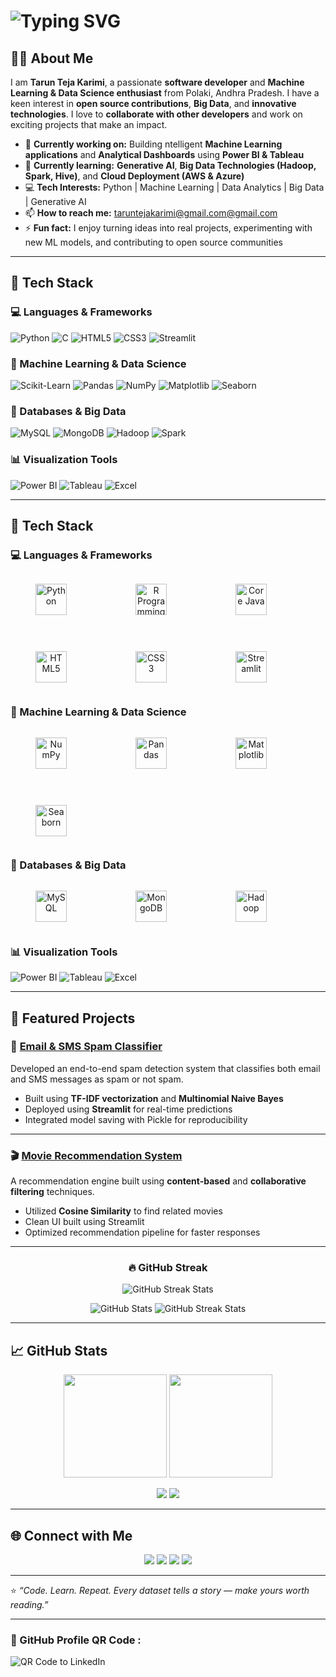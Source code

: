 <h1 align="centre">
  <img src="https://readme-typing-svg.demolab.com?font=Fira+Code&pause=1000&color=00CFFF&size=25&center=true&width=700&lines=Hi,+there!+I'm+Tarun+Teja+Karimi;Welcome+to+my+GitHub+profile!;Open+Source+Contributor+%26+Collaborator;Machine+Learning+%26+Data+Science+Enthusiast;Big+Data+%26+Analytics+Learner" alt="Typing SVG"/>
</h1>

## 👨‍💻 About Me

I am **Tarun Teja Karimi**, a passionate **software developer** and **Machine Learning & Data Science enthusiast** from Polaki, Andhra Pradesh. I have a keen interest in **open source contributions**, **Big Data**, and **innovative technologies**. I love to **collaborate with other developers** and work on exciting projects that make an impact.

- 🔭 **Currently working on:** Building ntelligent **Machine Learning applications** and **Analytical Dashboards** using **Power BI & Tableau**
- 🌱 **Currently learning:** **Generative AI**, **Big Data Technologies (Hadoop, Spark, Hive)**, and **Cloud Deployment (AWS & Azure)**
- 💻 **Tech Interests:** Python | Machine Learning | Data Analytics | Big Data | Generative AI
- 📫 **How to reach me:** [taruntejakarimi@gmail.com@gmail.com](mailto:taruntejakarimi@gmail.com)
- ⚡ **Fun fact:** I enjoy turning ideas into real projects, experimenting with new ML models, and contributing to open source communities

---

## 🧰 Tech Stack  

### 💻 Languages & Frameworks  
![Python](https://img.shields.io/badge/Python-3776AB?style=for-the-badge&logo=python&logoColor=white)
![C](https://img.shields.io/badge/C-00599C?style=for-the-badge&logo=c&logoColor=white)
![HTML5](https://img.shields.io/badge/HTML5-E34F26?style=for-the-badge&logo=html5&logoColor=white)
![CSS3](https://img.shields.io/badge/CSS3-1572B6?style=for-the-badge&logo=css3&logoColor=white)
![Streamlit](https://img.shields.io/badge/Streamlit-FF4B4B?style=for-the-badge&logo=streamlit&logoColor=white)

### 🧮 Machine Learning & Data Science  
![Scikit-Learn](https://img.shields.io/badge/Scikit--Learn-F7931E?style=for-the-badge&logo=scikit-learn&logoColor=white)
![Pandas](https://img.shields.io/badge/Pandas-150458?style=for-the-badge&logo=pandas&logoColor=white)
![NumPy](https://img.shields.io/badge/Numpy-013243?style=for-the-badge&logo=numpy&logoColor=white)
![Matplotlib](https://img.shields.io/badge/Matplotlib-11557C?style=for-the-badge&logo=plotly&logoColor=white)
![Seaborn](https://img.shields.io/badge/Seaborn-0099CC?style=for-the-badge&logo=python&logoColor=white)

### 🧩 Databases & Big Data  
![MySQL](https://img.shields.io/badge/MySQL-005C84?style=for-the-badge&logo=mysql&logoColor=white)
![MongoDB](https://img.shields.io/badge/MongoDB-4EA94B?style=for-the-badge&logo=mongodb&logoColor=white)
![Hadoop](https://img.shields.io/badge/Hadoop-FFB700?style=for-the-badge&logo=apachehadoop&logoColor=black)
![Spark](https://img.shields.io/badge/Spark-E25A1C?style=for-the-badge&logo=apachespark&logoColor=white)

### 📊 Visualization Tools  
![Power BI](https://img.shields.io/badge/Power%20BI-F2C811?style=for-the-badge&logo=powerbi&logoColor=black)
![Tableau](https://img.shields.io/badge/Tableau-E97627?style=for-the-badge&logo=tableau&logoColor=white)
![Excel](https://img.shields.io/badge/MS%20Excel-217346?style=for-the-badge&logo=microsoftexcel&logoColor=white)


---

## 🧰 Tech Stack  

### 💻 Languages & Frameworks  

<div style="display: flex; gap: 30px; flex-wrap: wrap; align-items: center; justify-content: left;">

  <figure style="text-align: center;">
    <img src="https://cdn.jsdelivr.net/gh/devicons/devicon/icons/python/python-original.svg" width="50" height="50" alt="Python"/>
  </figure>

  <figure style="text-align: center;">
    <img src="https://cdn.jsdelivr.net/gh/devicons/devicon/icons/r/r-original.svg" width="50" height="50" alt="R Programming"/>
  </figure>
  
  <figure style="text-align: center;">
    <img src="https://cdn.jsdelivr.net/gh/devicons/devicon/icons/java/java-original.svg" width="50" height="50" alt="Core Java"/>
  </figure>

  <figure style="text-align: center;">
    <img src="https://cdn.jsdelivr.net/gh/devicons/devicon/icons/html5/html5-original.svg" width="50" height="50" alt="HTML5"/>
  </figure>

  <figure style="text-align: center;">
    <img src="https://cdn.jsdelivr.net/gh/devicons/devicon/icons/css3/css3-original.svg" width="50" height="50" alt="CSS3"/>
  </figure>

  <figure style="text-align: center;">
    <img src="https://cdn.jsdelivr.net/gh/devicons/devicon/icons/streamlit/streamlit-original.svg" width="50" height="50" alt="Streamlit"/>
  </figure>

</div>

### 🧮 Machine Learning & Data Science

<div style="display: flex; gap: 30px; flex-wrap: wrap; align-items: center; justify-content: flex-start;">

  <figure style="text-align: center;">
    <img src="https://cdn.jsdelivr.net/gh/devicons/devicon/icons/numpy/numpy-original.svg" width="50" height="50" alt="NumPy"/>
  </figure>
  
  <figure style="text-align: center;">
    <img src="https://cdn.jsdelivr.net/gh/devicons/devicon/icons/pandas/pandas-original.svg" width="50" height="50" alt="Pandas"/>
  </figure>

  <figure style="text-align: center;">
    <img src="https://cdn.jsdelivr.net/gh/devicons/devicon/icons/matplotlib/matplotlib-original.svg" width="50" height="50" alt="Matplotlib"/>
  </figure>

  <figure style="text-align: center;">
    <img src="https://cdn.jsdelivr.net/gh/devicons/devicon/icons/seaborn/seaborn-original.svg" width="50" height="50" alt="Seaborn"/>
  </figure>

</div>
   
  
### 🧩 Databases & Big Data

<div style="display: flex; gap: 30px; flex-wrap: wrap; align-items: center; justify-content: left;">
  
  <figure style="text-align: center;">
    <img src="https://cdn.jsdelivr.net/gh/devicons/devicon/icons/mysql/mysql-original.svg" width="50" height="50" alt="MySQL"/>
  </figure>

  <figure style="text-align: center;">
    <img src="https://cdn.jsdelivr.net/gh/devicons/devicon/icons/mongodb/mongodb-original.svg" width="50" height="50" alt="MongoDB"/>
  </figure>

  <figure style="text-align: center;">
    <img src="https://cdn.jsdelivr.net/gh/devicons/devicon/icons/hadoop/hadoop-original.svg" width="50" height="50" alt="Hadoop"/>
  </figure>

</div>


### 📊 Visualization Tools

  ![Power BI](https://img.shields.io/badge/Power%20BI-F2C811?style=for-the-badge&logo=powerbi&logoColor=black)
  ![Tableau](https://img.shields.io/badge/Tableau-E97627?style=for-the-badge&logo=tableau&logoColor=white)
  ![Excel](https://img.shields.io/badge/MS%20Excel-217346?style=for-the-badge&logo=microsoftexcel&logoColor=white)

---

## 🚀 Featured Projects  

### 📧 [Email & SMS Spam Classifier](https://github.com/tarunkarimi/Email-Sms-Spam-Classifier)
Developed an end-to-end spam detection system that classifies both email and SMS messages as spam or not spam.  
- Built using **TF-IDF vectorization** and **Multinomial Naive Bayes**  
- Deployed using **Streamlit** for real-time predictions  
- Integrated model saving with Pickle for reproducibility  

---

### 🎬 [Movie Recommendation System](https://github.com/tarunkarimi/Movie-Recommendation-System)
A recommendation engine built using **content-based** and **collaborative filtering** techniques.  
- Utilized **Cosine Similarity** to find related movies  
- Clean UI built using Streamlit  
- Optimized recommendation pipeline for faster responses  

---

<h3 align="center">🔥 GitHub Streak</h3>
<p align="center">
  <img src="https://github-readme-streak-stats.herokuapp.com/?user=tarunkarimi&theme=dark&hide_border=true" alt="GitHub Streak Stats"/>
</p>


<p align="center">
  <img src="https://github-readme-stats.vercel.app/api?username=tarunkarimi&show_icons=true&theme=dark&hide_border=true" alt="GitHub Stats"/>
  <img src="https://github-readme-streak-stats.herokuapp.com/?user=tarunkarimi&theme=dark&hide_border=true" alt="GitHub Streak Stats"/>
</p>


---

## 📈 GitHub Stats  

<p align="center">
  <img src="https://github-readme-stats.vercel.app/api?username=tarunkarimi&show_icons=true&theme=tokyonight&count_private=true" height="165"/>
  <img src="https://github-readme-stats.vercel.app/api/top-langs/?username=tarunkarimi&layout=compact&theme=tokyonight" height="165"/>
</p>

<p align="center">
  <img src="https://streak-stats.demolab.com?user=tarunkarimi&theme=tokyonight" />
  <img src="https://github-readme-activity-graph.vercel.app/graph?username=tarunkarimi&theme=react-dark&hide_border=true" />
</p>

---

## 🌐 Connect with Me  

<p align="center">
  <p align="center">
  <a href="https://linkedin.com/in/taruntejakarimi"><img src="https://img.shields.io/badge/LinkedIn-0077B5?style=for-the-badge&logo=linkedin&logoColor=white" /></a>
  <a href="https://github.com/tarunkarimi"><img src="https://img.shields.io/badge/GitHub-28a745?style=for-the-badge&logo=github&logoColor=white" /></a>
  <a href="mailto:taruntejakarimi@gmail.com"><img src="https://img.shields.io/badge/Email-taruntejakarimi%40gmail.com-red?style=for-the-badge&logo=gmail&logoColor=white" /></a>
  <a href="tel:+91 9392813075"><img src="https://img.shields.io/badge/Phone-%2B919392813075-blue?style=for-the-badge&logo=phone&logoColor=white" /></a>
</p>

---

⭐ *“Code. Learn. Repeat. Every dataset tells a story — make yours worth reading.”*

---

### 📱 GitHub Profile QR Code :
<p align="left">
  <img src="https://api.qrserver.com/v1/create-qr-code/?size=150x150&data=https://github.com/tarunkarimi" alt="QR Code to LinkedIn" />
</p>

